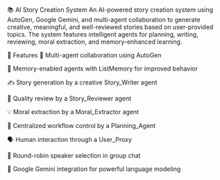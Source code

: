 📚 AI Story Creation System
An AI-powered story creation system using AutoGen, Google Gemini, and multi-agent collaboration to generate creative, meaningful, and well-reviewed stories based on user-provided topics. The system features intelligent agents for planning, writing, reviewing, moral extraction, and memory-enhanced learning.

🚀 Features
🤖 Multi-agent collaboration using AutoGen

🧠 Memory-enabled agents with ListMemory for improved behavior

✍️ Story generation by a creative Story_Writer agent

📝 Quality review by a Story_Reviewer agent

💡 Moral extraction by a Moral_Extractor agent

🧩 Centralized workflow control by a Planning_Agent

🗣️ Human interaction through a User_Proxy

🔁 Round-robin speaker selection in group chat

🔐 Google Gemini integration for powerful language modeling
